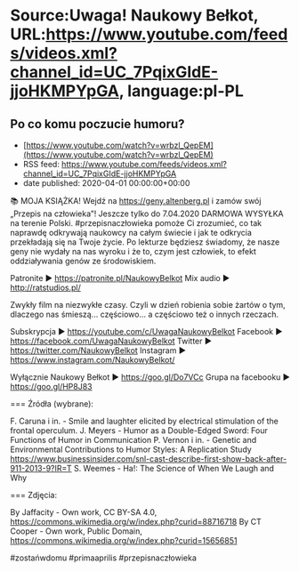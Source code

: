 # Source:Uwaga! Naukowy Bełkot, URL:https://www.youtube.com/feeds/videos.xml?channel_id=UC_7PqixGIdE-jjoHKMPYpGA, language:pl-PL

## Po co komu poczucie humoru?
 - [https://www.youtube.com/watch?v=wrbzl_QepEM](https://www.youtube.com/watch?v=wrbzl_QepEM)
 - RSS feed: https://www.youtube.com/feeds/videos.xml?channel_id=UC_7PqixGIdE-jjoHKMPYpGA
 - date published: 2020-04-01 00:00:00+00:00

📚 MOJA KSIĄŻKA! Wejdź na https://geny.altenberg.pl i zamów swój „Przepis na człowieka”!
Jeszcze tylko do 7.04.2020 DARMOWA WYSYŁKA na terenie Polski.
#przepisnaczłowieka pomoże Ci zrozumieć, co tak naprawdę odkrywają naukowcy na całym świecie i jak te odkrycia przekładają się na Twoje życie. Po lekturze będziesz świadomy, że nasze geny nie wydały na nas wyroku i że to, czym jest człowiek, to efekt oddziaływania genów ze środowiskiem.

Patronite ► https://patronite.pl/NaukowyBelkot 
Mix audio ► http://ratstudios.pl/

Zwykły film na niezwykłe czasy. Czyli w dzień robienia sobie żartów o tym, dlaczego nas śmieszą... częściowo... a częściowo też o innych rzeczach.

Subskrypcja ► https://youtube.com/c/UwagaNaukowyBelkot
Facebook ► https://facebook.com/UwagaNaukowyBelkot
Twitter ► https://twitter.com/NaukowyBelkot
Instagram ► https://www.instagram.com/NaukowyBelkot/

Wyłącznie Naukowy Bełkot ► https://goo.gl/Do7VCc
Grupa na facebooku ► https://goo.gl/HP8J83

===
Źródła (wybrane):

F. Caruna i in. - Smile and laughter elicited by electrical stimulation of the frontal operculum.
J. Meyers - Humor as a Double-Edged Sword: Four Functions of Humor in Communication 
P. Vernon i in. - Genetic and Environmental Contributions to Humor Styles: A Replication Study
https://www.businessinsider.com/snl-cast-describe-first-show-back-after-911-2013-9?IR=T
S. Weemes - Ha!: The Science of When We Laugh and Why

===
Zdjęcia:

By Jaffacity - Own work, CC BY-SA 4.0, https://commons.wikimedia.org/w/index.php?curid=88716718
By CT Cooper - Own work, Public Domain, https://commons.wikimedia.org/w/index.php?curid=15656851

#zostańwdomu #primaaprilis #przepisnaczłowieka

